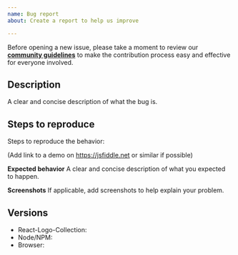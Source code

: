 ```yaml
---
name: Bug report
about: Create a report to help us improve

---
```


Before opening a new issue, please take a moment to review our [**community guidelines**](https://github.com/react-pakistan/react-logo-collection/blob/dev/CONTRIBUTING.md) to make the contribution process easy and effective for everyone involved.

## Description
A clear and concise description of what the bug is.

## Steps to reproduce
Steps to reproduce the behavior:

(Add link to a demo on https://jsfiddle.net or similar if possible)

**Expected behavior**
A clear and concise description of what you expected to happen.

**Screenshots**
If applicable, add screenshots to help explain your problem.

## Versions

- React-Logo-Collection:
- Node/NPM:
- Browser:
